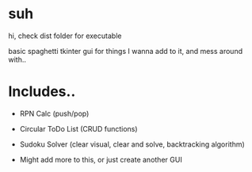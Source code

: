 # suh

hi, check dist folder for executable

basic spaghetti tkinter gui for things I wanna add to it, and mess around with..

# Includes..

* RPN Calc (push/pop)
* Circular ToDo List (CRUD functions)
* Sudoku Solver (clear visual, clear and solve, backtracking algorithm)

* Might add more to this, or just create another GUI
